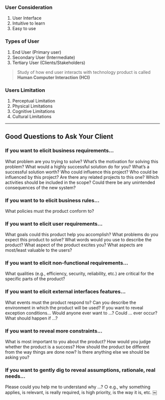 ### User Consideration
1. User Interface
2. Intuitive to learn
3. Easy to use

### Types  of User
1. End User (Primary user)
2. Secondary User (Intermediate)
3. Tertiary User (Clients/Stakeholders)

> Study of how end user interacts with technology product is called **Human Computer Interaction (HCI)**

### Users Limitation
1. Perceptual Limitation
2. Physical Limitations
3. Cognitive Limitations
4. Cultural Limitations

<hr/>

## Good Questions to Ask Your Client

### If you want to elicit business requirements...
What problem are you trying to solve?
What’s the motivation for solving this problem?
What would a highly successful solution do for you?
What’s a successful solution worth?
Who could influence this project?
Who could be influenced by this project?
Are there any related projects to this one?
Which activities should be included in the scope?
Could there be any unintended consequences of the new system?
### If you want to to elicit business rules...
What policies must the product conform to?
### If you want to elicit user requirements...
What goals could this product help you accomplish?
What problems do you expect this product to solve?
What words would you use to describe the product?
What aspect of the product excites you?
What aspects are most/least valuable to the users?
### If you want to elicit non-­functional requirements...
What qualities (e.g., efficiency, security, reliability, etc.) are critical for the specific parts of the product?
### If you want to elicit external interfaces features...
What events must the product respond to?
Can you describe the environment in which the product will be used? If you want to reveal exception conditions...
Would anyone ever want to ...?
Could ... ever occur?
What should happen if ...?
### If you want to reveal more constraints...
What is most important to you about the product?
How would you judge whether the product is a success?
How should the product be different from the way things are done now?
Is there anything else we should be asking you?
### If you want to gently dig to reveal assumptions, rationale, real needs...
Please could you help me to understand why ...? ○ e.g., why something applies, is relevant, is really required, is high priority, is the way it is, etc. ￼
